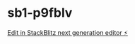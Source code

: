 # sb1-p9fblv

[Edit in StackBlitz next generation editor ⚡️](https://stackblitz.com/~/github.com/kalahanguntakala/sb1-p9fblv)